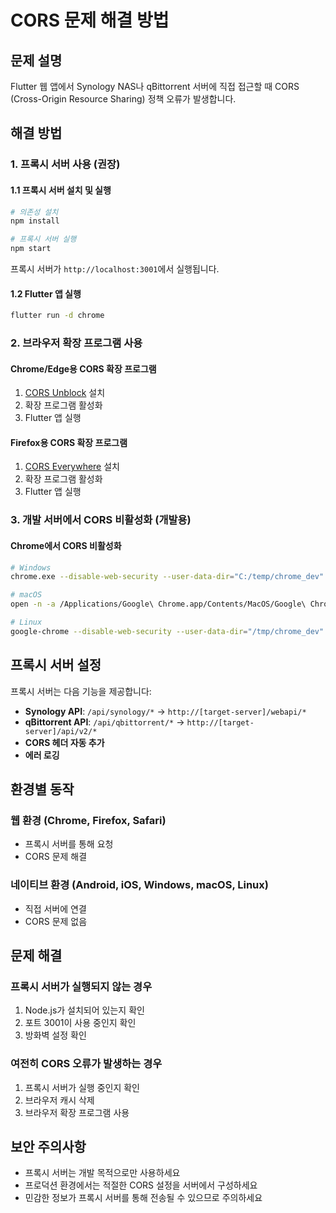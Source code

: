 # CORS 문제 해결 방법

## 문제 설명

Flutter 웹 앱에서 Synology NAS나 qBittorrent 서버에 직접 접근할 때 CORS (Cross-Origin Resource Sharing) 정책 오류가 발생합니다.

## 해결 방법

### 1. 프록시 서버 사용 (권장)

#### 1.1 프록시 서버 설치 및 실행

```bash
# 의존성 설치
npm install

# 프록시 서버 실행
npm start
```

프록시 서버가 `http://localhost:3001`에서 실행됩니다.

#### 1.2 Flutter 앱 실행

```bash
flutter run -d chrome
```

### 2. 브라우저 확장 프로그램 사용

#### Chrome/Edge용 CORS 확장 프로그램

1. [CORS Unblock](https://chrome.google.com/webstore/detail/cors-unblock/lfhmikememgdcahcdlaciloancbhjino) 설치
2. 확장 프로그램 활성화
3. Flutter 앱 실행

#### Firefox용 CORS 확장 프로그램

1. [CORS Everywhere](https://addons.mozilla.org/en-US/firefox/addon/cors-everywhere/) 설치
2. 확장 프로그램 활성화
3. Flutter 앱 실행

### 3. 개발 서버에서 CORS 비활성화 (개발용)

#### Chrome에서 CORS 비활성화

```bash
# Windows
chrome.exe --disable-web-security --user-data-dir="C:/temp/chrome_dev"

# macOS
open -n -a /Applications/Google\ Chrome.app/Contents/MacOS/Google\ Chrome --args --user-data-dir="/tmp/chrome_dev" --disable-web-security

# Linux
google-chrome --disable-web-security --user-data-dir="/tmp/chrome_dev"
```

## 프록시 서버 설정

프록시 서버는 다음 기능을 제공합니다:

- **Synology API**: `/api/synology/*` → `http://[target-server]/webapi/*`
- **qBittorrent API**: `/api/qbittorrent/*` → `http://[target-server]/api/v2/*`
- **CORS 헤더 자동 추가**
- **에러 로깅**

## 환경별 동작

### 웹 환경 (Chrome, Firefox, Safari)

- 프록시 서버를 통해 요청
- CORS 문제 해결

### 네이티브 환경 (Android, iOS, Windows, macOS, Linux)

- 직접 서버에 연결
- CORS 문제 없음

## 문제 해결

### 프록시 서버가 실행되지 않는 경우

1. Node.js가 설치되어 있는지 확인
2. 포트 3001이 사용 중인지 확인
3. 방화벽 설정 확인

### 여전히 CORS 오류가 발생하는 경우

1. 프록시 서버가 실행 중인지 확인
2. 브라우저 캐시 삭제
3. 브라우저 확장 프로그램 사용

## 보안 주의사항

- 프록시 서버는 개발 목적으로만 사용하세요
- 프로덕션 환경에서는 적절한 CORS 설정을 서버에서 구성하세요
- 민감한 정보가 프록시 서버를 통해 전송될 수 있으므로 주의하세요
